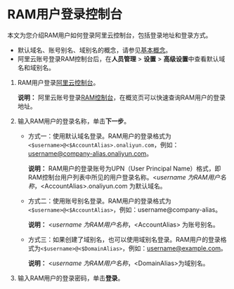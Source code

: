 # RAM用户登录控制台

本文为您介绍RAM用户如何登录阿里云控制台，包括登录地址和登录方式。

-   默认域名、账号别名、域别名的概念，请参见[基本概念](/cn.zh-CN/产品简介/基本概念.md)。
-   阿里云账号登录RAM控制台后，在**人员管理** \> **设置** \> **高级设置**中查看默认域名和域别名。

1.  RAM用户登录[阿里云控制台](https://signin.aliyun.com/login.htm)。

    **说明：** 阿里云账号登录[RAM控制台](https://ram.console.aliyun.com/)，在概览页可以快速查询RAM用户的登录地址。

2.  输入RAM用户的登录名称，单击**下一步**。

    -   方式一：使用默认域名登录。RAM用户的登录格式为`<$username>@<$AccountAlias>.onaliyun.com`，例如：username@company-alias.onaliyun.com。

        **说明：** RAM用户的登录账号为UPN（User Principal Name）格式，即RAM控制台用户列表中所见的用户登录名称。<$username\> 为RAM用户名称，<$AccountAlias\>.onaliyun.com 为默认域名。

    -   方式二：使用账号别名登录。RAM用户的登录格式为`<$username>@<$AccountAlias>`，例如：username@company-alias。

        **说明：** <$username\> 为RAM用户名称，<$AccountAlias\> 为账号别名。

    -   方式三：如果创建了域别名，也可以使用域别名登录。RAM用户的登录格式为`<$username>@<$DomainAlias>`，例如：username@example.com。

        **说明：** <$username\>为RAM用户名称，<$DomainAlias\>为域别名。

3.  输入RAM用户的登录密码，单击**登录**。


